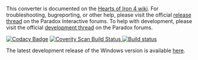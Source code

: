This converter is documented on the [Hearts of Iron 4 wiki](https://hoi4.paradoxwikis.com/Victoria_2_to_Hearts_of_Iron_IV_converter). For troubleshooting, bugreporting, or other help, please visit the official [release thread](https://forum.paradoxplaza.com/forum/index.php?threads/vic2-to-hoi4-converter-release-thread.948992) on the Paradox Interactive forums. To help with development, please visit the official [development thread](https://forum.paradoxplaza.com/forum/index.php?threads/the-vic2-to-hoi4-converter-project-development-thread.915440) on the Paradox forums.

[![Codacy Badge](https://api.codacy.com/project/badge/Grade/95ecfde572e74d2594abdc5a51dadb31)](https://app.codacy.com/app/Idhrendur/Vic2ToHoI4?utm_source=github.com&utm_medium=referral&utm_content=ParadoxGameConverters/Vic2ToHoI4&utm_campaign=Badge_Grade_Dashboard)
<a href="https://scan.coverity.com/projects/vic2tohoi4">
  <img alt="Coverity Scan Build Status"
       src="https://scan.coverity.com/projects/18890/badge.svg"/>
</a>
[![Build status](https://ci.appveyor.com/api/projects/status/ytnjkj59pj8rleip?svg=true)](https://ci.appveyor.com/project/Idhrendur/vic2tohoi4)

The latest development release of the Windows version is available [here](https://github.com/ParadoxGameConverters/Vic2ToHoI4/releases/tag/windows_development_build).
